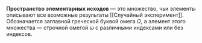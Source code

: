 
**Пространство элементарных исходов** — это множество, чьи элементы описывают все возможные результаты [[Случайный эксперимент]]. Обозначается заглавной греческой буквой омега $Ω$, а элемент этого множества — строчной омегой $ω$ с различными индексами или без индексов.
